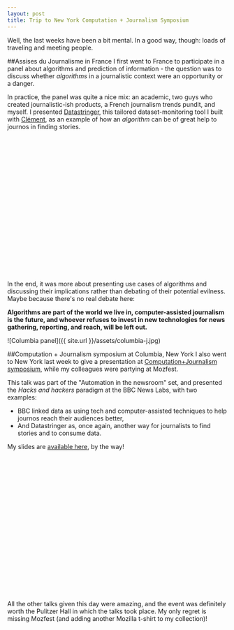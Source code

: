 ```yaml
---
layout: post
title: Trip to New York Computation + Journalism Symposium
---
```


Well, the last weeks have been a bit mental. In a good way, though: loads of traveling and meeting people.

##Assises du Journalisme in France
I first went to France to participate in a panel about algorithms and prediction of information - the question was to discuss whether *algorithms* in a journalistic context were an opportunity or a danger.

In practice, the panel was quite a nice mix: an academic, two guys who created journalistic-ish products, a French journalism trends pundit, and myself. I presented [Datastringer](http://bbc-news-labs.github.io/datastringer/), this tailored dataset-monitoring tool I built with [Clément](https://twitter.com/5c2v), as an example of how an *algorithm* can be of great help to journos in finding stories.

<object width="560" height="315" align="middle"><param name="movie" value="//www.youtube-nocookie.com/v/5JfmuIvKAQg?hl=en_GB&amp;version=3"></param><param name="allowFullScreen" value="true"></param><param name="allowscriptaccess" value="always"></param><embed src="//www.youtube-nocookie.com/v/5JfmuIvKAQg?hl=en_GB&amp;version=3" type="application/x-shockwave-flash" width="560" height="315" allowscriptaccess="always" allowfullscreen="true"></embed></object>

In the end, it was more about presenting use cases of algorithms and discussing their implications rather than debating of their potential evilness. Maybe because there's no real debate here: 

**Algorithms are part of the world we live in, computer-assisted journalism is the future, and whoever refuses to invest in new technologies for news gathering, reporting, and reach, will be left out.**

![Columbia panel]({{ site.url }}/assets/columbia-j.jpg)

##Computation + Journalism symposium at Columbia, New York
I also went to New York last week to give a presentation at [Computation+Journalism symposium](http://symposium2014.computation-and-journalism.com/), while my colleagues were partying at Mozfest.

This talk was part of the "Automation in the newsroom" set, and presented the *Hacks and hackers* paradigm at the BBC News Labs, with two examples:

* BBC linked data as using tech and computer-assisted techniques to help journos reach their audiences better,
* And Datastringer as, once again, another way for journalists to find stories and to consume data.

My slides are [available here](http://basilesimon.github.io/Computation-Journalism-Symposium-presentation/), by the way!

<object width="560" height="315" align="middle"><param name="movie" value="//www.youtube-nocookie.com/v/qUQKFSShHow?version=3&amp;hl=en_GB&start=1665"></param><param name="allowFullScreen" value="true"></param><param name="allowscriptaccess" value="always"></param><embed src="//www.youtube-nocookie.com/v/qUQKFSShHow?version=3&amp;hl=en_GB&start=1665" type="application/x-shockwave-flash" width="560" height="315" allowscriptaccess="always" allowfullscreen="true"></embed></object>

All the other talks given this day were amazing, and the event was definitely worth the Pulitzer Hall in which the talks took place. My only regret is missing Mozfest (and adding another Mozilla t-shirt to my collection)!
